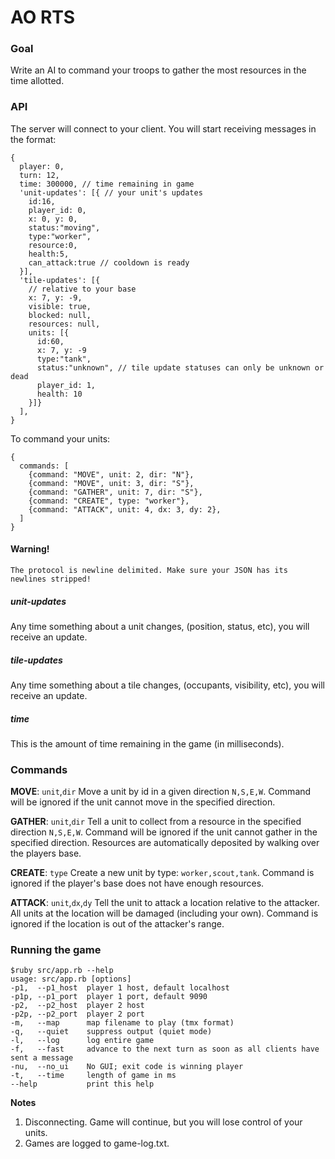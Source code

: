 AO RTS
======



### Goal

Write an AI to command your troops to gather the most resources in the time allotted.

### API

The server will connect to your client. You will start receiving messages in the format:

    {
      player: 0,
      turn: 12,
      time: 300000, // time remaining in game
      'unit-updates': [{ // your unit's updates
        id:16,
        player_id: 0,
        x: 0, y: 0,
        status:"moving",
        type:"worker",
        resource:0,
        health:5,
        can_attack:true // cooldown is ready
      }],
      'tile-updates': [{
        // relative to your base
        x: 7, y: -9,
        visible: true,
        blocked: null,
        resources: null,
        units: [{
          id:60,
          x: 7, y: -9
          type:"tank",
          status:"unknown", // tile update statuses can only be unknown or dead
          player_id: 1,
          health: 10
        }]}
      ],
    }
    
To command your units:


    {
      commands: [
        {command: "MOVE", unit: 2, dir: "N"},
        {command: "MOVE", unit: 3, dir: "S"},
        {command: "GATHER", unit: 7, dir: "S"},
        {command: "CREATE", type: "worker"},
        {command: "ATTACK", unit: 4, dx: 3, dy: 2},
      ]
    }

#### Warning!

    The protocol is newline delimited. Make sure your JSON has its newlines stripped!


##### unit-updates
Any time something about a unit changes, (position, status, etc), you will receive an update.

##### tile-updates
Any time something about a tile changes, (occupants, visibility, etc), you will receive an update.

##### time
This is the amount of time remaining in the game (in milliseconds). 


### Commands

__MOVE__: `unit`,`dir` Move a unit by id in a given direction `N,S,E,W`. Command will be ignored if the unit cannot move in the specified direction.

__GATHER__: `unit`,`dir` Tell a unit to collect from a resource in the specified direction `N,S,E,W`. Command will be ignored if the unit cannot gather in the specified direction. Resources are automatically deposited by walking over the players base.

__CREATE__: `type` Create a new unit by type: `worker,scout,tank`. Command is ignored if the player's base does not have enough resources.

__ATTACK__: `unit`,`dx`,`dy` Tell the unit to attack a location relative to the attacker. All units at the location will be damaged (including your own). Command is ignored if the location is out of the attacker's range.


### Running the game

	$ruby src/app.rb --help
	usage: src/app.rb [options]
    -p1,  --p1_host  player 1 host, default localhost
    -p1p, --p1_port  player 1 port, default 9090
    -p2,  --p2_host  player 2 host
    -p2p, --p2_port  player 2 port
    -m,   --map      map filename to play (tmx format)
    -q,   --quiet    suppress output (quiet mode)
    -l,   --log      log entire game
    -f,   --fast     advance to the next turn as soon as all clients have sent a message
    -nu,  --no_ui    No GUI; exit code is winning player
    -t,   --time     length of game in ms
    --help           print this help

**Notes**

1. Disconnecting. Game will continue, but you will lose control of your units.
2. Games are logged to game-log.txt.
